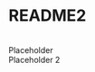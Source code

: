 <!DOCTYPE html>
<html>
<head> 

<title>README</title>
</head>

<body> 
<h1><strong>README2</strong></h1> 


<br>Placeholder 
<br> Placeholder 2

</body>
</html>